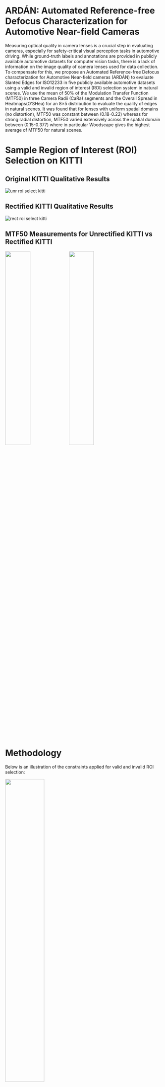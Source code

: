 # ARDÁN: Automated Reference-free Defocus Characterization for Automotive Near-field Cameras
Measuring optical quality in camera lenses is a crucial step in evaluating cameras, especially for safety-critical visual perception tasks in automotive driving. While ground-truth labels and annotations are provided in publicly available automotive datasets for computer vision tasks, there is a lack of information on the image quality of camera lenses used for data collection. To compensate for this, we propose an Automated Reference-free Defocus characterization for Automotive Near-field cameras (ARDÁN) to evaluate Slanted Edges for ISO12233 in five publicly available automotive datasets using a valid and invalid region of interest (ROI) selection system in natural scenes. We use the mean of 50% of the Modulation Transfer Function (MTF50) in three Camera Radii (CaRa) segments and the Overall Spread in Heatmaps(O’SHea) for an 8×5 distribution to evaluate the quality of edges in natural scenes. It was found that for lenses with uniform spatial domains (no distortion), MTF50 was constant between (0.18-0.22) whereas for strong radial distortion, MTF50 varied extensively across the spatial domain between (0.15-0.377) where in particular Woodscape gives the highest average of MTF50 for natural scenes.

# Sample Region of Interest (ROI) Selection on KITTI
## Original KITTI Qualitative Results
![unr roi select kitti](https://github.com/danieleceUL/ARDAN/blob/main/images/unr-ROI-select.png)
## Rectified KITTI Qualitative Results
![rect roi select kitti](https://github.com/danieleceUL/ARDAN/blob/main/images/rect-ROI-select.png)

## MTF50 Measurements for Unrectified KITTI vs Rectified KITTI
<p float="kitti MTF50">
<img src="https://github.com/danieleceUL/ARDAN/blob/main/images/0000000005_NS_SFR_Horizontal_SFR_ROI_MTF50.png" width=40% height=40%>
<img src="https://github.com/danieleceUL/ARDAN/blob/main/images/0000000000_NS_SFR_Horizontal_SFR_ROI_MTF50.png" width=40% height=40%>
</p>

# Methodology
Below is an illustration of the constraints applied for valid and invalid ROI selection:
<p>
<img src="https://github.com/danieleceUL/ARDAN/blob/main/images/MTF_constraints.png" width=50% height=50%>
</p>

**MTF Convexity**: Checking for convexity is a method for ensuring a consistently smooth slope in MTF curves. Slope change or the rate of change in MTF is is of interest. Depending on the position of the first local maximum and minimum measurements, the most significant drop in MTF across the sampling points between 0 and 1 is recorded.<br/>
**Energy Limitation above Nyquist frequency**: The area under the curve after 0.5 cy/px should not
exceed 0.2 (0.5cy/px × 0.4SFR) which is at the limit of the local minima constraint.<br/>
**Regional Mask Lens Alignment(RMLA)**: A strategy for aligning the regional mask with the geometry of the
camera. This ensures the complete removal of any camera vignetting which contains the dark corners where light falls off the lens.<br/>
# MTF Convexity
## Qualitative Results for Front View Woodscape
### Before Convexity
![roi select](https://github.com/danieleceUL/ARDAN/blob/main/images/00000_FV_H.png)
<img src="https://github.com/danieleceUL/ARDAN/blob/main/images/00000_FV_NS_SFR_Horizontal_SFR.jpg" width=70% height=70%>
### After Convexity
![roi select](https://github.com/danieleceUL/ARDAN/blob/main/images/00000_FV_H_data_convex.png)
MTF convexity detects and filters out drastic slope changes in measurements.
Eliminates measurements with behaviour such as line No. 11 from above. <br/>
After Data Convexity is applied to measurements:

<img src="https://github.com/danieleceUL/ARDAN/blob/main/images/00000_FV_NS_SFR_Horizontal_SFR_data_convex.jpg" width=70% height=70%>

# Regional Mask Lens Alignment(RMLA)
![rmla](https://github.com/danieleceUL/ARDAN/blob/main/masks/sample-rmla.PNG)

For more information see:
- [NS-SFR GUI](https://github.com/OlivervZ11/NSSFR-GUI)
- [sfrmat5](http://burnsdigitalimaging.com/software/sfrmat/iso12233-sfrmat5/)


# GPU Acceleration

Current algorithm has GPU hardware accelereation support for 4 workers using parallel pooling.
Code automatically detects whether there is GPU/CPU only on system and executes code according to step.
GPU support recommended for large datasets with 10+ images.

Sample code showing GPU detection:

![gpu acc](https://github.com/danieleceUL/ARDAN/blob/main/images/gpu-acc.png)

![gpu acc](https://github.com/danieleceUL/ARDAN/blob/main/images/gpu-acc-2.png)

# Sample Run

## Part 1

1. On executing code  'SFR_roi_proposal.m' in Matlab, the following GUI box appears for user, please navigate and open appropriate directory with images:

![data](https://github.com/danieleceUL/ARDAN/blob/main/images/folder-with-data.png)

2. Choose appropriate regional mask for KITTI, Woodscape, SynWoodscape or LMS datasets

![masks](https://github.com/danieleceUL/ARDAN/blob/main/images/regional-masks.png)

3. Choose destination directory in which results should be saved:

![target folder](https://github.com/danieleceUL/ARDAN/blob/main/images/folder-with-results.png)

Results and CSV files will be saved automatically in the target directory and execution time depends on the number of test images present in the data folder.

### Multi Run (for datasets in excess of 2500+ images)
You may also wish to run **Part 1** as a sequence known as a *multi run* where the original dataset size is in excess of 2500+ images. Any dataset larger than this size should be split into sub-directories and use *multi run* for a complete analysis. For example, the entire left side of KITTI 360 contains 11,518 images in total which can be divided into 13 subdirectories containing 886 images each as shown below:

![multi-run](https://github.com/danieleceUL/ARDAN/blob/main/images/multi_run.PNG)

Note: if multi run is used, each of the 13 sub-directories will contain a *.csv* for both horizontal and vertical slanted edge measurements for the 886 images in the sub-directory. All 13 separate results should be transferred to a combination folder as shown above and the csv files should be appended for a complete set of results on the entire dataset. Once this is complete you may proceed to **Part 2** where analysis should continue from the *combination* folder.

## Part 2
On executing code 'SFR_roi_analysis.m' in Matlab, the following GUI box appears for user. Please choose the target directory in which results are saved for Radial Distance and Heatmap analysis:


## Sample Results
![target folder](https://github.com/danieleceUL/ARDAN/blob/main/images/select-results-folder.png)

FV Woodscape Horizontal Spatial Distribution with Radial Distances:

<img src="https://github.com/danieleceUL/ARDAN/blob/main/sample_results/spatial_dist_horizontal_ROIs.png" width=50% height=50%>

FV Woodscape Horizontal Heatmap results for MTF50 per 5x8 region of spatial domain:

<img src="https://github.com/danieleceUL/ARDAN/blob/main/sample_results/surface_plot_horizontal_MTF50_mean.png" width=50% height=50%>

FV Woodscape Horizontal Results (Note: MTF on y-axis):

<img src="https://github.com/danieleceUL/ARDAN/blob/main/sample_results/mean_horizontal_MTFs_per_Annuli_mtf50.png" width=50% height=50%>

FV Woodscape Vertical Spatial Distribution with Radial Distances:

<img src="https://github.com/danieleceUL/ARDAN/blob/main/sample_results/spatial_dist_vertical_ROIs.png" width=50% height=50%>

FV Woodscape Vertical Heatmap results for MTF50 per 5x8 region of spatial domain:

<img src="https://github.com/danieleceUL/ARDAN/blob/main/sample_results/surface_plot_vertical_MTF50_mean.png" width=50% height=50%>

FV Woodscape Vertical Results (Note: MTF on y-axis):

<img src="https://github.com/danieleceUL/ARDAN/blob/main/sample_results/mean_vertical_MTFs_per_Annuli_mtf50.png" width=50% height=50%>

